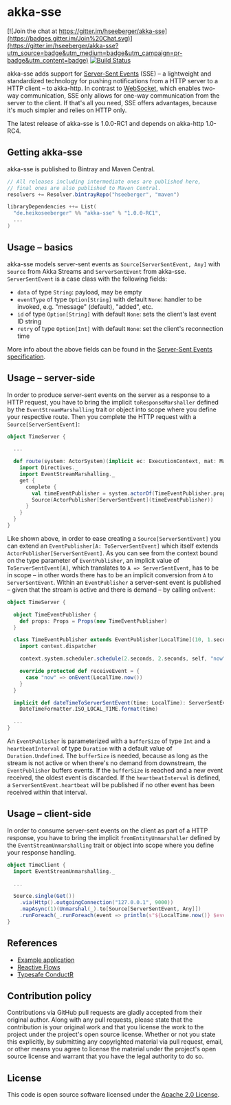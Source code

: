 # akka-sse #

[![Join the chat at https://gitter.im/hseeberger/akka-sse](https://badges.gitter.im/Join%20Chat.svg)](https://gitter.im/hseeberger/akka-sse?utm_source=badge&utm_medium=badge&utm_campaign=pr-badge&utm_content=badge)
[![Build Status](https://travis-ci.org/hseeberger/akka-sse.svg?branch=master)](https://travis-ci.org/hseeberger/akka-sse)

akka-sse adds support for [Server-Sent Events](http://www.w3.org/TR/eventsource) (SSE) – a lightweight and standardized technology for pushing notifications from a HTTP server to a HTTP client – to akka-http. In contrast to [WebSocket](http://tools.ietf.org/html/rfc6455), which enables two-way communication, SSE only allows for one-way communication from the server to the client. If that's all you need, SSE offers advantages, because it's much simpler and relies on HTTP only.

The latest release of akka-sse is 1.0.0-RC1 and depends on akka-http 1.0-RC4.

## Getting akka-sse

akka-sse is published to Bintray and Maven Central.

``` scala
// All releases including intermediate ones are published here,
// final ones are also published to Maven Central.
resolvers += Resolver.bintrayRepo("hseeberger", "maven")

libraryDependencies ++= List(
  "de.heikoseeberger" %% "akka-sse" % "1.0.0-RC1",
  ...
)
```

## Usage – basics

akka-sse models server-sent events as `Source[ServerSentEvent, Any]` with `Source` from Akka Streams and `ServerSentEvent` from akka-sse. `ServerSentEvent` is a case class with the following fields:

- `data` of type `String`: payload, may be empty
- `eventType` of type `Option[String]` with default `None`: handler to be invoked, e.g. "message" (default), "added", etc.
- `id` of type `Option[String]` with default `None`: sets the client's last event ID string
- `retry` of type `Option[Int]` with default `None`: set the client's reconnection time

More info about the above fields can be found in the  [Server-Sent Events specification](http://www.w3.org/TR/eventsource).

## Usage – server-side

In order to produce server-sent events on the server as a response to a HTTP request, you have to bring the implicit `toResponseMarshaller` defined by the `EventStreamMarshalling` trait or object into scope where you define your respective route. Then you complete the HTTP request with a `Source[ServerSentEvent]`:

``` scala
object TimeServer {

  ...

  def route(system: ActorSystem)(implicit ec: ExecutionContext, mat: Materializer) = {
    import Directives._
    import EventStreamMarshalling._
    get {
      complete {
        val timeEventPublisher = system.actorOf(TimeEventPublisher.props)
        Source(ActorPublisher[ServerSentEvent](timeEventPublisher))
      }
    }
  }
}
```

Like shown above, in order to ease creating a `Source[ServerSentEvent]` you can extend an `EventPublisher[A: ToServerSentEvent]` which itself extends `ActorPublisher[ServerSentEvent]`. As you can see from the context bound on the type parameter of `EventPublisher`, an implicit value of `ToServerSentEvent[A]`, which translates to `A => ServerSentEvent`, has to be in scope – in other words there has to be an implicit conversion from `A` to `ServerSentEvent`. Within an `EventPublisher` a server-sent event is published – given that the stream is active and there is demand – by calling `onEvent`:

``` scala
object TimeServer {

  object TimeEventPublisher {
    def props: Props = Props(new TimeEventPublisher)
  }

  class TimeEventPublisher extends EventPublisher[LocalTime](10, 1.second) {
    import context.dispatcher

    context.system.scheduler.schedule(2.seconds, 2.seconds, self, "now")

    override protected def receiveEvent = {
      case "now" => onEvent(LocalTime.now())
    }
  }

  implicit def dateTimeToServerSentEvent(time: LocalTime): ServerSentEvent = ServerSentEvent(
    DateTimeFormatter.ISO_LOCAL_TIME.format(time)

  ...
}
```

An `EventPublisher` is parameterized with a `bufferSize` of type `Int` and a `heartbeatInterval` of type `Duration` with a default value of `Duration.Undefined`. The `bufferSize` is needed, because as long as the stream is not active or when there's no demand from downstream, the `EventPublisher` buffers events. If the `bufferSize` is reached and a new event received, the oldest event is discarded. If the `heartbeatInterval` is defined, a `ServerSentEvent.heartbeat` will be published if no other event has been received within that interval.

## Usage – client-side

In order to consume server-sent events on the client as part of a HTTP response, you have to bring the implicit `fromEntityUnmarshaller` defined by the `EventStreamUnmarshalling` trait or object into scope where you define your response handling.

``` scala
object TimeClient {
  import EventStreamUnmarshalling._

  ...

  Source.single(Get())
    .via(Http().outgoingConnection("127.0.0.1", 9000))
    .mapAsync(1)(Unmarshal(_).to[Source[ServerSentEvent, Any]])
    .runForeach(_.runForeach(event => println(s"${LocalTime.now()} $event")))
}
```

## References

- [Example application](https://github.com/hseeberger/akka-sse/tree/master/akka-sse-example)
- [Reactive Flows](https://github.com/hseeberger/reactive-flows)
- [Typesafe ConductR](http://www.typesafe.com/products/conductr)

## Contribution policy ##

Contributions via GitHub pull requests are gladly accepted from their original author. Along with any pull requests, please state that the contribution is your original work and that you license the work to the project under the project's open source license. Whether or not you state this explicitly, by submitting any copyrighted material via pull request, email, or other means you agree to license the material under the project's open source license and warrant that you have the legal authority to do so.

## License ##

This code is open source software licensed under the [Apache 2.0 License]("http://www.apache.org/licenses/LICENSE-2.0.html").
